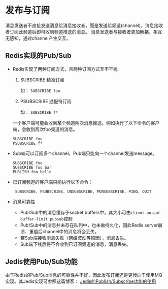 # 发布与订阅
消息发送者不直接发送消息给消息接收者，而是发送给频道(channel)，消息接收者订阅此频道后即可收到频道推送的消息。
消息发送者与接收者更加解耦，相互无感知，通过channel产生交互。

## Redis实现的Pub/Sub
- Redis实现了两种订阅方式，且两种订阅方式互不干扰
    
    1. SUBSCRIBE 精准订阅
    
        如： `SUBSCRIBE foo`
    2. PSUBSCRIBE 通配符订阅
    
        如： `SUBSCRIBE f*`
    
    一个客户端可能会收到某个频道两次消息推送。例如执行了以下命令的客户端，会收到两次foo频道的消息。
    ```
    SUBSCRIBE foo
    PSUBSCRIBE f*
    ```

- Sub端可以订阅多个channel，Pub端只能向一个channel发送message。

    ```
    SUBSCRIBE foo
    SUBSCRIBE foo bar
    PUBLISH foo hello
    ```
- 已订阅频道的客户端只能执行以下命令：
    
    ` SUBSCRIBE, PSUBSCRIBE, UNSUBSCRIBE, PUNSUBSCRIBE, PING, QUIT`

- 消息可靠性
    - Pub/Sub中的消息缓存于socket buffers中，其大小可由`client-output-buffer-limit pubsub`控制
    - Pub/Sub中的消息并未存在队列中，也未做持久化，因此Redis server崩溃、重启后channel中的消息将会丢失。
    - 若Sub端接收消息失败（网络波动等原因），消息丢失。
    - Sub端下线后将不会收到已订阅频道的消息，消息丢失。


## Jedis使用Pub/Sub功能
由于Redis的Pub/Sub消息的可靠性并不好，因此发布订阅还是更倾向于使用MQ实现。其Jedis实现可参照这篇博客：
[Jedis的Publish/Subscribe功能的使用](https://blog.csdn.net/javaloveiphone/article/details/53259853)